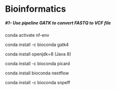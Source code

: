 
# Bioinformatics
<h5>#1- Use pipeline GATK to convert FASTQ to VCF file</h5>

<p>conda activate nf-env </p> 
<p>conda install -c bioconda gatk4 </p> 
<p>conda install openjdk=8 (Java 8) </p> 
<p>conda install -c bioconda picard </p> 
<p>conda install bioconda nextflow </p> 
<p>conda install -c bioconda snpeff</p> 

